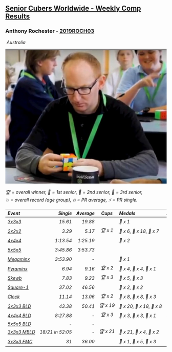 <style>table {white-space: nowrap;}</style>
<link rel="stylesheet" type="text/css" href="/scw-comp/css/flags.css" />

## [Senior Cubers Worldwide - Weekly Comp Results](/scw-comp/results/)
### Anthony Rochester - [2019ROCH03](https://www.worldcubeassociation.org/persons/2019ROCH03)

<i class="flag flag-AU" />&nbsp;Australia

![Anthony Rochester](1556165958.jpg)

<span style="white-space: nowrap;">🏆 = overall winner</span>, <span style="white-space: nowrap;">🥇 = 1st senior</span>, <span style="white-space: nowrap;">🥈 = 2nd senior</span>, <span style="white-space: nowrap;">🥉 = 3rd senior</span>, <span style="white-space: nowrap;">💥 = overall record (age group)</span>, <span style="white-space: nowrap;">🔥 = PR average</span>, <span style="white-space: nowrap;">⚡ = PR single</span>.

| Event | Single | Average | Cups | Medals | Achievements|
| :-- | --: | --: | :--: | :-- | :-- |
| [3x3x3](333.md) | 15.61 | 19.88 |  | 🥉 x 1 | 🔥 x 7, ⚡ x 6 |
| [2x2x2](222.md) | 3.29 | 5.17 | 🏆 x 1 | 🥇 x 6, 🥈 x 18, 🥉 x 7 | 🔥 x 5, ⚡ x 3 |
| [4x4x4](444.md) | 1:13.54 | 1:25.19 |  | 🥉 x 2 | 🔥 x 2, ⚡ x 3 |
| [5x5x5](555.md) | 3:45.86 | 3:53.73 |  |  | 🔥 x 1, ⚡ x 1 |
| [Megaminx](minx.md) | 3:53.90 | - |  | 🥉 x 1 | ⚡ x 1 |
| [Pyraminx](pyram.md) | 6.94 | 9.16 | 🏆 x 2 | 🥇 x 4, 🥈 x 4, 🥉 x 1 | 🔥 x 5, ⚡ x 6 |
| [Skewb](skewb.md) | 7.83 | 9.23 | 🏆 x 3 | 🥇 x 5, 🥈 x 3 | 🔥 x 6, ⚡ x 5 |
| [Square-1](sq1.md) | 37.02 | 46.56 |  | 🥈 x 2, 🥉 x 2 | 🔥 x 4, ⚡ x 3 |
| [Clock](clock.md) | 11.14 | 13.06 | 🏆 x 2 | 🥇 x 8, 🥈 x 8, 🥉 x 3 | 🔥 x 7, ⚡ x 12 |
| [3x3x3 BLD](333bf.md) | 43.38 | 50.41 | 🏆 x 19 | 🥇 x 20, 🥈 x 18, 🥉 x 8 | 🔥 x 3, ⚡ x 8 |
| [4x4x4 BLD](444bf.md) | 8:27.88 | - | 🏆 x 3 | 🥇 x 3, 🥈 x 3, 🥉 x 1 | ⚡ x 3 |
| [5x5x5 BLD](555bf.md) | - | - |  |  |  |
| [3x3x3 MBLD](333mbf.md) | 18/21 in 52:05 | - | 🏆 x 21 | 🥇 x 21, 🥈 x 4, 🥉 x 2 | 💥 x 4, ⚡ x 9 |
| [3x3x3 FMC](333fm.md) | 31 | 36.00 |  | 🥇 x 1, 🥈 x 5, 🥉 x 3 | 🔥 x 2, ⚡ x 6 |

<!-- Global site tag (gtag.js) - Google Analytics -->
<script async src="https://www.googletagmanager.com/gtag/js?id=UA-86348435-3"></script>
<script>window.dataLayer = window.dataLayer || []; function gtag() {dataLayer.push(arguments);} gtag('js', new Date()); gtag('config', 'UA-86348435-3');</script>
